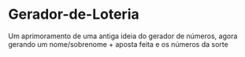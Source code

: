 # Gerador-de-Loteria
Um aprimoramento de uma antiga ideia do gerador de números, agora gerando um nome/sobrenome + aposta feita e os números da sorte
